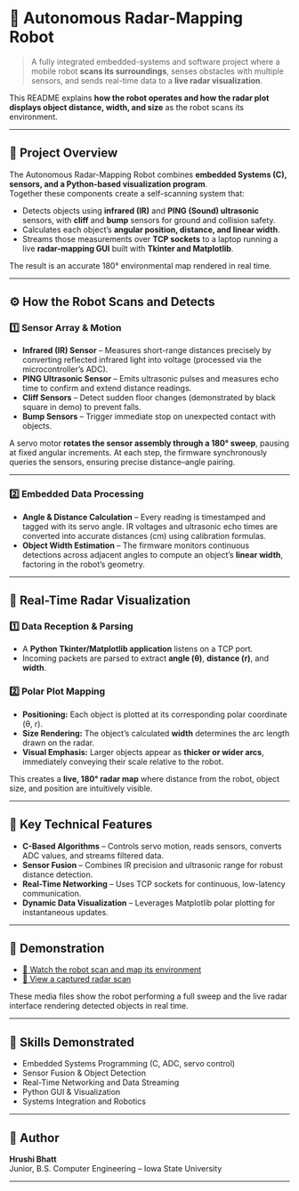 # 🤖 Autonomous Radar-Mapping Robot

> A fully integrated embedded-systems and software project where a mobile robot **scans its surroundings**, senses obstacles with multiple sensors, and sends real-time data to a **live radar visualization**.  

This README explains **how the robot operates and how the radar plot displays object distance, width, and size** as the robot scans its environment.

---

## 🎯 Project Overview
The Autonomous Radar-Mapping Robot combines **embedded Systems (C), sensors, and a Python-based visualization program**.  
Together these components create a self-scanning system that:

- Detects objects using **infrared (IR)** and **PING (Sound) ultrasonic** sensors, with **cliff** and **bump** sensors for ground and collision safety.
- Calculates each object’s **angular position, distance, and linear width**.
- Streams those measurements over **TCP sockets** to a laptop running a live **radar-mapping GUI** built with **Tkinter and Matplotlib**.

The result is an accurate 180° environmental map rendered in real time.

---

## ⚙️ How the Robot Scans and Detects

### 1️⃣ Sensor Array & Motion
- **Infrared (IR) Sensor** – Measures short-range distances precisely by converting reflected infrared light into voltage (processed via the microcontroller’s ADC).  
- **PING Ultrasonic Sensor** – Emits ultrasonic pulses and measures echo time to confirm and extend distance readings.  
- **Cliff Sensors** – Detect sudden floor changes (demonstrated by black square in demo) to prevent falls.  
- **Bump Sensors** – Trigger immediate stop on unexpected contact with objects.

A servo motor **rotates the sensor assembly through a 180° sweep**, pausing at fixed angular increments. At each step, the firmware synchronously queries the sensors, ensuring precise distance–angle pairing.

---

### 2️⃣ Embedded Data Processing
- **Angle & Distance Calculation** – Every reading is timestamped and tagged with its servo angle. IR voltages and ultrasonic echo times are converted into accurate distances (cm) using calibration formulas.
- **Object Width Estimation** – The firmware monitors continuous detections across adjacent angles to compute an object’s **linear width**, factoring in the robot’s geometry.

---

## 📡 Real-Time Radar Visualization

### 1️⃣ Data Reception & Parsing
- A **Python Tkinter/Matplotlib application** listens on a TCP port.
- Incoming packets are parsed to extract **angle (θ)**, **distance (r)**, and **width**.

### 2️⃣ Polar Plot Mapping
- **Positioning:** Each object is plotted at its corresponding polar coordinate (θ, r).  
- **Size Rendering:** The object’s calculated **width** determines the arc length drawn on the radar.  
- **Visual Emphasis:** Larger objects appear as **thicker or wider arcs**, immediately conveying their scale relative to the robot.

This creates a **live, 180° radar map** where distance from the robot, object size, and position are intuitively visible.

---

## 🧠 Key Technical Features
- **C-Based Algorithms** – Controls servo motion, reads sensors, converts ADC values, and streams filtered data.
- **Sensor Fusion** – Combines IR precision and ultrasonic range for robust distance detection.
- **Real-Time Networking** – Uses TCP sockets for continuous, low-latency communication.
- **Dynamic Data Visualization** – Leverages Matplotlib polar plotting for instantaneous updates.

---

## 📸 Demonstration
- [🎥 Watch the robot scan and map its environment](https://drive.google.com/file/d/17zTY26zI-6VLDzKnHN7GtRfwhL1wV5gx/view?usp=drive_link)
- [📄 View a captured radar scan](https://drive.google.com/file/d/16xv_A377L0o5gDUbLVbmbky7p9fTFUoK/view?usp=drive_link)

These media files show the robot performing a full sweep and the live radar interface rendering detected objects in real time.

---

## 🧩 Skills Demonstrated
- Embedded Systems Programming (C, ADC, servo control)
- Sensor Fusion & Object Detection
- Real-Time Networking and Data Streaming
- Python GUI & Visualization
- Systems Integration and Robotics

---

## 👤 Author
**Hrushi Bhatt**  
Junior, B.S. Computer Engineering – Iowa State University  

---
